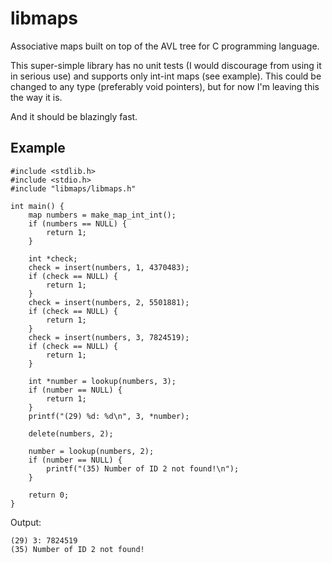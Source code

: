 # libmaps
Associative maps built on top of the AVL tree for C programming language.

This super-simple library has no unit tests (I would discourage from using it in serious use) and supports only int-int maps (see example). This could be changed to any type (preferably void pointers), but for now I'm leaving this the way it is.

And it should be blazingly fast.

## Example
```
#include <stdlib.h>
#include <stdio.h>
#include "libmaps/libmaps.h"

int main() {
    map numbers = make_map_int_int();
    if (numbers == NULL) {
        return 1;
    }

    int *check;
    check = insert(numbers, 1, 4370483);
    if (check == NULL) {
        return 1;
    }
    check = insert(numbers, 2, 5501881);
    if (check == NULL) {
        return 1;
    }
    check = insert(numbers, 3, 7824519);
    if (check == NULL) {
        return 1;
    }

    int *number = lookup(numbers, 3);
    if (number == NULL) {
        return 1;
    }
    printf("(29) %d: %d\n", 3, *number);

    delete(numbers, 2);

    number = lookup(numbers, 2);
    if (number == NULL) {
        printf("(35) Number of ID 2 not found!\n");
    }

    return 0;
}
```

Output:
```
(29) 3: 7824519
(35) Number of ID 2 not found!
```

